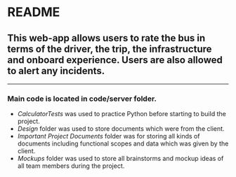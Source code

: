 # README #

## This web-app allows users to rate the bus in terms of the driver, the trip, the infrastructure and onboard experience. Users are also allowed to alert any incidents.

------------------------------------------

### Main code is located in code/server folder.

- *CalculatorTests* was used to practice Python before starting to build the project.
- *Design* folder was used to store documents which were from the client.
- *Important Project Documents* folder was for storing all kinds of documents including functional scopes and data which was given by the client.
- *Mockups* folder was used to store all brainstorms and mockup ideas of all team members during the project.
